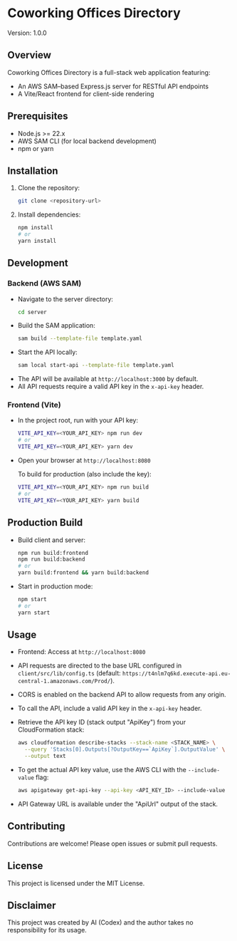 # Coworking Offices Directory

Version: 1.0.0

## Overview

Coworking Offices Directory is a full-stack web application featuring:
- An AWS SAM–based Express.js server for RESTful API endpoints
- A Vite/React frontend for client-side rendering

## Prerequisites

- Node.js >= 22.x
- AWS SAM CLI (for local backend development)
- npm or yarn

## Installation

1. Clone the repository:
   ```bash
   git clone <repository-url>
   ```
2. Install dependencies:
   ```bash
   npm install
   # or
   yarn install
   ```

## Development

### Backend (AWS SAM)
- Navigate to the server directory:
  ```bash
  cd server
  ```
- Build the SAM application:
  ```bash
  sam build --template-file template.yaml
  ```
- Start the API locally:
  ```bash
  sam local start-api --template-file template.yaml
  ```
- The API will be available at `http://localhost:3000` by default.
- All API requests require a valid API key in the `x-api-key` header.

### Frontend (Vite)
- In the project root, run with your API key:
  ```bash
  VITE_API_KEY=<YOUR_API_KEY> npm run dev
  # or
  VITE_API_KEY=<YOUR_API_KEY> yarn dev
  ```
- Open your browser at `http://localhost:8080`

  To build for production (also include the key):
  ```bash
  VITE_API_KEY=<YOUR_API_KEY> npm run build
  # or
  VITE_API_KEY=<YOUR_API_KEY> yarn build
  ```

## Production Build
- Build client and server:
  ```bash
  npm run build:frontend
  npm run build:backend
  # or
  yarn build:frontend && yarn build:backend
  ```
- Start in production mode:
  ```bash
  npm start
  # or
  yarn start
  ```

## Usage

 - Frontend: Access at `http://localhost:8080`
 - API requests are directed to the base URL configured in `client/src/lib/config.ts` (default: `https://t4nlm7q6kd.execute-api.eu-central-1.amazonaws.com/Prod/`).
 - CORS is enabled on the backend API to allow requests from any origin.

- To call the API, include a valid API key in the `x-api-key` header.
- Retrieve the API key ID (stack output "ApiKey") from your CloudFormation stack:
  ```bash
  aws cloudformation describe-stacks --stack-name <STACK_NAME> \
    --query 'Stacks[0].Outputs[?OutputKey==`ApiKey`].OutputValue' \
    --output text
  ```
  
- To get the actual API key value, use the AWS CLI with the `--include-value` flag:
  ```bash
  aws apigateway get-api-key --api-key <API_KEY_ID> --include-value
  ```
- API Gateway URL is available under the "ApiUrl" output of the stack.

## Contributing

Contributions are welcome! Please open issues or submit pull requests.

## License

This project is licensed under the MIT License.

## Disclaimer

This project was created by AI (Codex) and the author takes no responsibility for its usage.